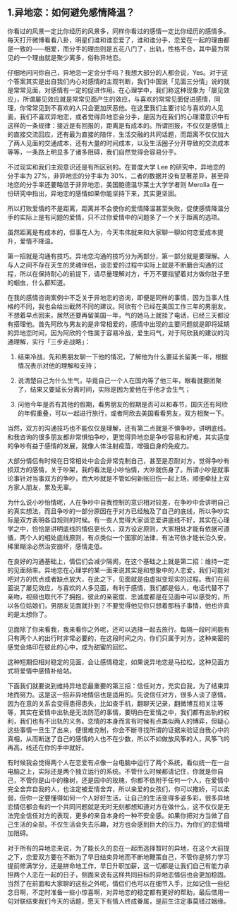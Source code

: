 ## 1.异地恋：如何避免感情降温？
你看过的风景一定比你经历的风景多，同样你看过的感情一定比你经历的感情多。每天打开微博看看八卦，明星们谁和谁恋爱了，谁和谁分手，恋爱在一起的理由都是一致的——相爱，而分手的理由则是五花八门了，出轨，性格不合，其中最为常见的一个理由就是聚少离多，俗称异地恋。


仔细地问问你自己，异地恋一定会分手吗？我想大部分的人都会说，Yes。对于这个答案其实是出自我们内心对感情的主观判断，我们中国说「见面三分情」说的就是常常见面，对感情有一定的促进作用。在心理学中，我们称这种现象为「屡见效应」，所谓屡见效应就是常常见面产生的效应，与喜欢的常常见面促进感情，同理，你常常见到不喜欢的人只会更加厌恶他。在这里我们主要讨论与喜欢的人见面，我们不喜欢异地恋，或者觉得异地恋会分手，是因为在我们的心理潜意识中有这样的一条规律：接近是有回报的，距离是有成本的。所谓回报，不仅仅是感情上的直接交流回应，还有最为直接的陪伴，生活交融的共同话题，而距离不仅仅加大了两人见面的交通成本，还有大量的时间成本，以及生活圈子分开导致的交流成本等等，一条路上明显多了诸多阻碍，我们自然觉得会容易分手。


不过现实和我们主观意识还是有所区别的。在普度大学 Lee 的研究中，异地恋的分手率为 27%，非异地恋的分手率为 30%，二者的数据并没有显著差异，甚至异地恋的分手率还要略低于非异地恋，美国鲍德温华莱士大学学者则 Merolla 在一份研究中指出，异地恋的感情如果你能坚持下来，其实更坚固。


所以打败爱情的不是距离，距离并不会使你的爱情降温甚至失败，促使感情降温分手的实际上是有问题的爱情，只不过你爱情中的问题多了一个关于距离的选项。


虽然距离是有成本的，但事在人为，今天韦伟就来和大家聊一聊如何恋爱成本提升，爱情不降温。


第一招就是沟通有技巧。异地恋沟通的技巧分为两部分，第一部分就是要理解。人与人之间不存在天生的灵魂伴侣，谈恋爱的过程中实际上就是不断磨合沟通的过程，所以在保持耐心的前提下，请尽量理解对方，千万不要指望着对方做你肚子里的蛔虫，什么都知道。


在我的感情咨询案例中不乏关于异地恋的咨询，即便是同样的事情，因为当事人性格的不同，我也会给出截然不同的建议。阿欣有个已经在美国工作三年的男朋友，不想着早点回来，居然还要再留美国一年，气的她马上就挂了电话，已经三天都没有搭理他。首先阿欣与男友的是非常相爱的，感情中出现的主要问题就是即将延期的异地恋时间，因为阿欣的个性属于容易冷战，爱生闷气，对于阿欣我的建议的沟通理解，实行「三步走战略」：


1. 结束冷战，先和男朋友聊一下他的情况，了解他为什么要延长留美一年，根据情况表示对他的理解和支持；


2. 说清楚自己为什么生气，毕竟自己一个人在国内等了他三年，眼看就要团聚了，结果又要延长分离时间，实际是因为爱他在乎他才会生气；


3. 问他今年是否有其他的假期，看男朋友的假期是否可以和春节，国庆还有阿欣的年假重叠，可以一起进行旅行，或者阿欣去美国看看男友，双方相聚一下。


当然，双方的沟通技巧也不能仅仅是理解，还有第二点就是不惧争吵，讲明底线。和我咨询的很多朋友都非常惧怕争吵，更觉得异地恋是争吵容易和好难，其实适度的争吵有益于感情的发展，就像人体注射疫苗，增强自身的免疫力。


大部分情侣有时候在日常相处中会会非常克制自己，甚至是忍耐对方，觉得争吵有损双方的感情，关于吵架，我的看法是小吵怡情，大吵就伤身了。所谓小吵是就事论事针对当事双方的争吵，而大吵就是不管如何新账旧伤一起上场，顺便牵扯上双方家人朋友，累及无辜。


为什么说小吵怡情呢，人在争吵中自我控制的意识相对较差，在争吵中会讲明自己的真实想法，而且争吵的一部分原因在于对方已经触及了自己的底线，所以争吵实际是双方表明各自规则的时候。有一些人觉得大家谈恋爱讲底线不好，其实在心理学之中，恰恰是讲明底线的情侣更长久，双方设定原则，大家相处才能有依据可遵循，两个人的相处底线原则，有点类似一个国家的法律，有法可依才能长治久安，稀里糊涂必然治安崩坏，感情走低。


在良好的沟通基础上，情侣们会减少隔阂，在这个基础之上就是第二招：维持一定的见面频率。异地恋在心理学的某一面来说其实是和想象中的人恋爱，我们可能对吧对方的优点或者缺点放大，在此之下，见面就是由虚拟变现实的过程。我们在前面说了屡见效应，与喜欢的人多见面，有利于感情，我们都是俗人，电话代替不了亲吻，视频也取代不了拥抱，彼此的亲密度、忠诚度都是在见面中可以感受的，所以各位姑娘们，男朋友见面就扑到？不要觉得他见你只想着那档子事情，他也许真的是太想你了。


见面除了你来看我，我来看你之外呢，还可以选择一起去旅行。每隔一段时间能有只有两个人的出行时非常必要的，在这段时间之内，你们只属于对方，这种亲密的感觉会烙印在彼此的心中，成为甜蜜的回忆。


这种短期但相对稳定的见面，会让感情稳定，如果说异地恋是马拉松，这种见面方式将爱情中感情补给站。


下面我们就要说到维持异地恋最重要的第三招：信任对方，充实自我，为了结束异地而努力。这是这一招非异地情侣也是适用的。先说信任对方，很多人谈了感情，因为在意的关系会变得患得患失，比如查手机，翻聊天记录，翻微博互相关注等等，其实在爱情中出轨是无法防范的事情，要明白在爱情之中，我们都有出轨的权利，我们也有不出轨的义务。恋情的本身而言有时候有点类似两人的博弈，但疑心这些事情一旦生了出来，便很难克制，你会不断寻找所谓的证据来验证自我心中的真相，从而断送了自己的感情的人也不在少数，所以不如做放风筝的人，风筝飞的再高，线还在你的手中就好。


有时候我会觉得两个人在恋爱有点像一台电脑中运行了两个系统，看似统一在一台电脑之上，实际还是两个独立运行的系统。不管什么时候都请记住，你就是你自己，不管你是山中的橡树，还是园中的玫瑰，你都不依附于任何一个人，在爱情中完全舍弃自我的人，也注定被爱情舍弃，所以亲爱的女孩们，你可以撒娇，可以柔弱，但你一定要懂得如何一个人好好生活，让自己的生活变得多姿多彩，很多异地恋情侣都会有的一个共同问题就是无时无刻都想知道对方在做什么，这不仅仅是无法完全信任对方的表现，更多的来自本身的一种不安全感。如果你把对方当做了自己生活的全部，不仅生活会失去乐趣，对方也会感到巨大的压力，为你们的恋情增加阻碍。


对于所有的异地恋来说，为了能长久的恋在一起而选择暂时的异地，在这个大前提之下，恋爱双方要在不断为了早日结束异地而不断地鞭策自己，不管你是努力学习提前修满学分，还是拼命地工作，早日升职加薪，这一切都是让我们自己有能力承担两个人恋在一起的日子，侧面来说有这样共同目标的异地恋情侣也会更加稳固。当然了在前面和大家聊的这些之外呢，情侣们也可以在细节入手，比如记住一些纪念日啊，不定时准备一些小惊喜啊，对异地恋的稳定都有更好的帮助，最后借用一句对联结束我们今天的话题，愿天下有情人终成眷属，是前生注定事莫错过姻缘。

